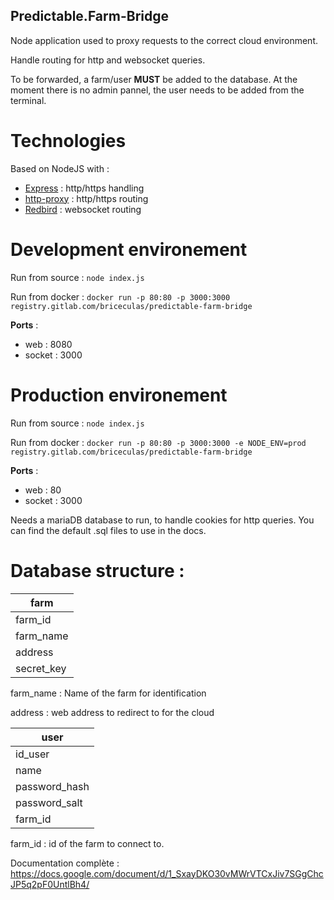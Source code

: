 ## Predictable.Farm-Bridge ##

Node application used to proxy requests to the correct cloud environment.

Handle routing for http and websocket queries.

To be forwarded, a farm/user **MUST** be added to the database. At the moment there is no admin pannel, the user needs to be added from the terminal.

# Technologies

Based on NodeJS with :
 - <a href="http://expressjs.com/" target="_blank">Express</a> : http/https handling
 - <a href="https://github.com/nodejitsu/node-http-proxy" target="_blank">http-proxy</a> : http/https routing
 - <a href="https://github.com/OptimalBits/redbird" target="_blank">Redbird</a> : websocket routing

# Development environement
Run from source : `node index.js`

Run from docker : `docker run -p 80:80 -p 3000:3000 registry.gitlab.com/briceculas/predictable-farm-bridge`

**Ports** :
 - web : 8080
 - socket : 3000

# Production environement
Run from source : `node index.js`

Run from docker : `docker run -p 80:80 -p 3000:3000 -e NODE_ENV=prod registry.gitlab.com/briceculas/predictable-farm-bridge`

**Ports** :
 - web : 80
 - socket : 3000

Needs a mariaDB database to run, to handle cookies for http queries. You can find the default .sql files to use in the
docs.

# Database structure :
|  farm
| ------------- |
| farm_id      |
| farm_name       |
| address |
| secret_key |

farm_name : Name of the farm for identification

address : web address to redirect to for the cloud

|  user |
| ------------- |
| id_user      |
| name       |
| password_hash |
| password_salt|
| farm_id |

farm_id : id of the farm to connect to.


Documentation complète :  https://docs.google.com/document/d/1_SxayDKO30vMWrVTCxJiv7SGgChcJP5q2pF0UntlBh4/
